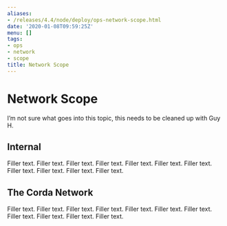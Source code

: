 ```yaml
---
aliases:
- /releases/4.4/node/deploy/ops-network-scope.html
date: '2020-01-08T09:59:25Z'
menu: []
tags:
- ops
- network
- scope
title: Network Scope
---
```



# Network Scope

I’m not sure what goes into this topic, this needs to be cleaned up with Guy H.


## Internal

Filler text. Filler text. Filler text. Filler text. Filler text. Filler text. Filler text. Filler text. Filler text. Filler text. Filler text.


## The Corda Network

Filler text. Filler text. Filler text. Filler text. Filler text. Filler text. Filler text. Filler text. Filler text. Filler text. Filler text.


